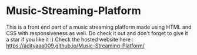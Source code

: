 # Music-Streaming-Platform
This is a front end part of a music streaming platform made using HTML and CSS with responsiveness as well.
Do check it out and don't forget to give it a star if you like it :)
Check the hosted website here : https://adityaaa009.github.io/Music-Streaming-Platform/
